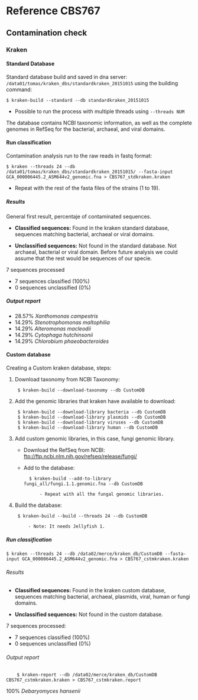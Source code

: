 # Reference CBS767

## Contamination check

### Kraken

#### Standard Database
Standard database build and saved in dna server: `/data01/tomas/kraken_dbs/standardkraken_20151015` using the building command:

	$ kraken-build --standard --db standardkraken_20151015

- Possible to run the process with multiple threads using `--threads NUM`

The database contains NCBI taxonomic information, as well as the complete genomes in RefSeq for the bacterial, archaeal, and viral domains.

#### Run classification

Contamination analysis run to the raw reads in fastq format:

	$ kraken --threads 24 --db /data01/tomas/kraken_dbs/standardkraken_20151015/ --fasta-input GCA_000006445.2_ASM644v2_genomic.fna > CBS767_stdkraken.kraken
 
 - Repeat with the rest of the fasta files of the strains (1 to 19).

##### Results

General first result, percentaje of contaminated sequences.

- **Classified sequences:** Found in the kraken standard database, sequences matching bacterial, archaeal or viral domains.

- **Unclassified sequences:** Not found in the standard database. Not archaeal, bacterial or viral domain. Before future analysis we could assume that the rest would be sequences of our specie.

7 sequences processed

- 7 sequences classified (100%)
- 0 sequences unclassified (0%)

##### Output report

- 28.57% *Xanthomonas campestris*
- 14.29% *Stenotrophomonas maltophilia*
- 14.29% *Alteromonas macleodii*
- 14.29% *Cytophaga hutchinsonii*
- 14.29% *Chlorobium phaeobacteroides*


#### Custom database
Creating a Custom kraken database, steps:

1. Download taxonomy from NCBI Taxonomy:

		$ kraken-build --download-taxonomy --db CustomDB

2. Add the genomic libraries that kraken have available to download:

		$ kraken-build --download-library bacteria --db CustomDB
		$ kraken-build --download-library plasmids --db CustomDB
	 	$ kraken-build --download-library viruses --db CustomDB
		$ kraken-build --download-library human --db CustomDB

3. Add custom genomic libraries, in this case, fungi genomic library.

	- Download the RefSeq from NCBI: ftp://ftp.ncbi.nlm.nih.gov/refseq/release/fungi/

	- Add to the database:

			$ kraken-build --add-to-library fungi_all/fungi.1.1.genomic.fna --db CustomDB

				- Repeat with all the fungal genomic libraries. 

4. Build the database:

		$ kraken-build --build --threads 24 --db CustomDB

			- Note: It needs Jellyfish 1. 


##### Run classification

	$ kraken --threads 24 --db /data02/merce/kraken_db/CustomDB --fasta-input GCA_000006445.2_ASM644v2_genomic.fna > CBS767_cstmkraken.kraken 

###### Results

- **Classified sequences:** Found in the kraken custom database, sequences matching bacterial, archaeal, plasmids, viral, human or fungi domains.

- **Unclassified sequences:** Not found in the custom database.

7 sequences processed:

- 7 sequences classified (100%)
- 0 sequences unclassified (0%)

###### Output report

		$ kraken-report --db /data02/merce/kraken_db/CustomDB CBS767_cstmkraken.kraken > CBS767_cstmkraken.report

100% *Debaryomyces hansenii*
